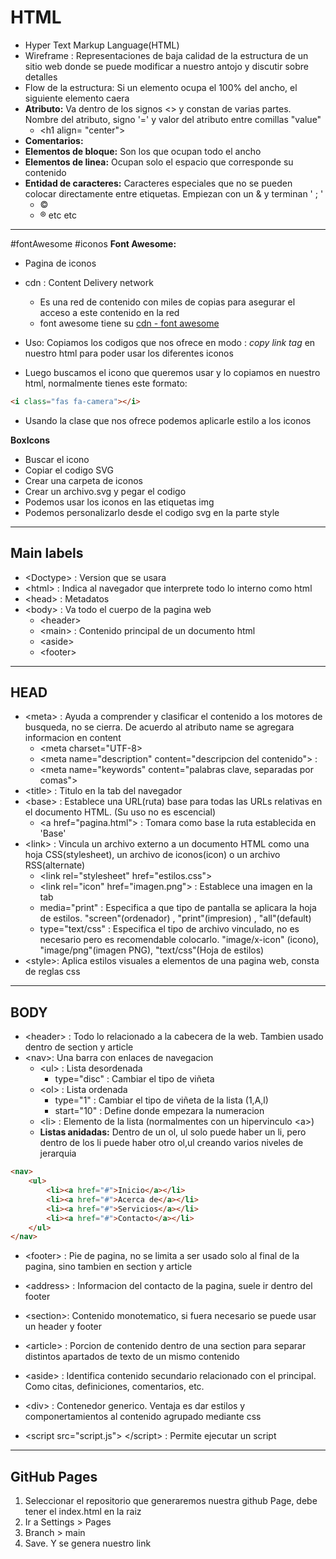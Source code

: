 # HTML

- Hyper Text Markup Language(HTML)
- Wireframe : Representaciones de baja calidad de la estructura de un sitio web donde se puede modificar a nuestro antojo y discutir sobre detalles
- Flow de la estructura: Si un elemento ocupa el 100% del ancho, el siguiente elemento caera
- **Atributo:**  Va dentro de los signos  \<> y constan de varias partes. Nombre del atributo, signo '=' y valor del atributo entre comillas "value"
	- \<h1 align= "center">
- **Comentarios:** <!-- texto -->
- **Elementos de bloque:** Son los que ocupan todo el ancho
- **Elementos de linea:** Ocupan solo el espacio que corresponde su contenido
- **Entidad de caracteres:** Caracteres especiales que no se pueden colocar directamente entre etiquetas. Empiezan con un & y terminan ' ; '
	- &copy;
	- &circledR; etc etc

---

#fontAwesome #iconos
**Font Awesome:**

- Pagina de iconos
- cdn : Content Delivery network
	- Es una red de contenido con miles de copias para asegurar el acceso a este contenido en la red
	- font awesome tiene su [cdn - font awesome](https://cdnjs.com/libraries/font-awesome)

- Uso: Copiamos los codigos que nos ofrece en modo : *copy link tag* en nuestro html para poder usar los diferentes iconos
- Luego buscamos el icono que queremos usar y lo copiamos en nuestro html, normalmente tienes este formato:

```html
<i class="fas fa-camera"></i>
```
- Usando la clase que nos ofrece podemos aplicarle estilo a los iconos

**BoxIcons**
- Buscar el icono
- Copiar el codigo SVG
- Crear una carpeta de iconos
- Crear un archivo.svg y pegar el codigo
- Podemos usar los iconos en las etiquetas img
- Podemos personalizarlo desde el codigo svg en la parte style


---
## Main labels

- \<Doctype> : Version que se usara
- \<html> : Indica al navegador que interprete todo lo interno como html
- \<head> : Metadatos	
- \<body> : Va todo el cuerpo de la pagina web
	- \<header> 
	- \<main> : Contenido principal de un documento html
	- \<aside>
	- \<footer>

---
## HEAD

- \<meta> : Ayuda a comprender y clasificar el contenido a los motores de busqueda, no se cierra. De acuerdo al atributo name se agregara informacion en content
	- \<meta charset="UTF-8> 
	- \<meta name="description" content="descripcion del contenido"> :
	- \<meta name="keywords" content="palabras clave, separadas por comas">
- \<title> : Titulo en la tab del navegador
- \<base> : Establece una URL(ruta) base para todas las URLs relativas en el documento HTML. (Su uso no es escencial)
	- \<a href="pagina.html"> : Tomara como base la ruta establecida en 'Base' 
- \<link> : Vincula un archivo externo a un documento HTML como una hoja CSS(stylesheet), un archivo de iconos(icon) o un archivo RSS(alternate)
	- \<link rel="stylesheet" href="estilos.css">
	- \<link rel="icon" href="imagen.png"> : Establece una imagen en la tab
	- media="print" : Especifica a que tipo de pantalla se aplicara la hoja de estilos. "screen"(ordenador) , "print"(impresion) , "all"(default)
	- type="text/css" : Especifica el tipo de archivo vinculado, no es necesario pero es recomendable colocarlo. "image/x-icon" (icono), "image/png"(imagen PNG), "text/css"(Hoja de estilos)
- \<style>: Aplica estilos visuales a elementos de una pagina web, consta de reglas css


---

## BODY

- \<header> : Todo lo relacionado a la cabecera de la web. Tambien usado dentro de section y article
- \<nav>: Una barra con enlaces de navegacion
	- \<ul> : Lista desordenada
		- type="disc" : Cambiar el tipo de viñeta
	- \<ol> : Lista ordenada
		- type="1" : Cambiar el tipo de viñeta de la lista (1,A,l)
		- start="10" : Define donde empezara la numeracion
	- \<li> : Elemento de la lista (normalmentes con un hipervinculo \<a>)
	- **Listas anidadas:** Dentro de un ol, ul solo puede haber un li, pero dentro de los li puede haber otro ol,ul creando varios niveles de jerarquia
```html
<nav>
	<ul>
		<li><a href="#">Inicio</a></li>
		<li><a href="#">Acerca de</a></li>
		<li><a href="#">Servicios</a></li>
		<li><a href="#">Contacto</a></li>
	</ul>
</nav>
```


- \<footer> : Pie de pagina, no se limita a ser usado solo al final de la pagina, sino tambien en section y article
- \<address> : Informacion del contacto de la pagina, suele ir dentro del footer
- \<section>: Contenido monotematico, si fuera necesario se puede usar un header y footer
- \<article> : Porcion de contenido dentro de una section para separar distintos apartados de texto de un mismo contenido
- \<aside> : Identifica contenido secundario relacionado con el principal. Como citas, definiciones, comentarios, etc.

- \<div> : Contenedor generico. Ventaja es dar estilos y componertamientos al contenido agrupado mediante css

- \<script src="script.js"> \</script> : Permite ejecutar un script




---
## GitHub Pages

1. Seleccionar el repositorio que generaremos nuestra github Page, debe tener el index.html en la raiz
2. Ir a Settings > Pages
3. Branch > main
4. Save. Y se genera nuestro link